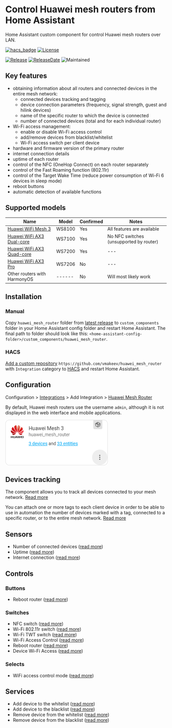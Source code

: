 # Control Huawei mesh routers from Home Assistant

Home Assistant custom component for control Huawei mesh routers over LAN.

[![hacs_badge](https://img.shields.io/badge/HACS-Custom-41BDF5.svg)](https://github.com/hacs/integration)
[![License](https://img.shields.io/github/license/vmakeev/huawei_mesh_router)](https://github.com/vmakeev/huawei_mesh_router/blob/master/LICENSE.md)

[![Release](https://img.shields.io/github/v/release/vmakeev/huawei_mesh_router)](https://github.com/vmakeev/huawei_mesh_router/releases/latest)
[![ReleaseDate](https://img.shields.io/github/release-date/vmakeev/huawei_mesh_router)](https://github.com/vmakeev/huawei_mesh_router/releases/latest)
![Maintained](https://img.shields.io/maintenance/yes/2022)

## Key features

- obtaining information about all routers and connected devices in the entire mesh network:
  - connected devices tracking and tagging
  - device connection parameters (frequency, signal strength, guest and hilink devices)
  - name of the specific router to which the device is connected
  - number of connected devices (total and for each individual router)
- Wi-Fi access management:
  - enable or disable Wi-Fi access control
  - add/remove devices from blacklist/whitelist
  - Wi-Fi access switch per client device
- hardware and firmware version of the primary router
- internet connection details
- uptime of each router
- control of the NFC (OneHop Connect) on each router separately
- control of the Fast Roaming function (802.11r)
- control of the Target Wake Time (reduce power consumption of Wi-Fi 6 devices in sleep mode)
- reboot buttons
- automatic detection of available functions

## Supported models

|                                        Name                                        |  Model | Confirmed |           Notes                         |
|------------------------------------------------------------------------------------|--------|-----------|-----------------------------------------|
| [Huawei WiFi Mesh 3](https://consumer.huawei.com/en/routers/wifi-mesh3/)           | WS8100 |    Yes    | All features are available              |
| [Huawei WiFi AX3 Dual-core](https://consumer.huawei.com/en/routers/ax3-dual-core/) | WS7100 |    Yes    | No NFC switches (unsupported by router) |
| [Huawei WiFi AX3 Quad-core](https://consumer.huawei.com/en/routers/ax3-quad-core/) | WS7200 |    Yes    | ---                                     |
| [Huawei WiFi AX3 Pro](https://consumer.huawei.com/en/routers/ax3-pro/)             | WS7206 |    No     | ---                                     |
| Other routers with HarmonyOS                                                       | ------ |    No     | Will most likely work                   

## Installation

### Manual

Copy `huawei_mesh_router` folder from [latest release](https://github.com/vmakeev/huawei_mesh_router/releases/latest) to `custom_components` folder in your Home Assistant config folder and restart Home Assistant. The final path to folder should look like this: `<home-assistant-config-folder>/custom_components/huawei_mesh_router`.

### HACS

[Add a custom repository](https://hacs.xyz/docs/faq/custom_repositories/) `https://github.com/vmakeev/huawei_mesh_router` with `Integration` category to [HACS](https://hacs.xyz/) and restart Home Assistant.

## Configuration

Configuration > [Integrations](https://my.home-assistant.io/redirect/integrations/) > Add Integration > [Huawei Mesh Router](https://my.home-assistant.io/redirect/config_flow_start/?domain=huawei_mesh_router)

By default, Huawei mesh routers use the username `admin`, although it is not displayed in the web interface and mobile applications.

![Integration](docs/images/integration.png)

## Devices tracking

The component allows you to track all devices connected to your mesh network. [Read more](docs/device-tracking.md)

You can attach one or more tags to each client device in order to be able to use in automation the number of devices marked with a tag, connected to a specific router, or to the entire mesh network. [Read more](docs/device-tags.md)

## Sensors

* Number of connected devices ([read more](docs/sensors.md#number-of-connected-devices))
* Uptime ([read more](docs/sensors.md#uptime))
* Internet connection ([read more](docs/sensors.md#internet-connection))

## Controls

### Buttons

* Reboot router ([read more](docs/controls.md#reboot))

### Switches

* NFC switch ([read more](docs/controls.md#nfc-switch))
* Wi-Fi 802.11r switch ([read more](docs/controls.md#wi-fi-80211r-switch))
* Wi-Fi TWT switch ([read more](docs/controls.md#wi-fi-6-twt-switch))
* Wi-Fi Access Control ([read more](docs/controls.md#wi-fi-access-control))
* Reboot router ([read more](docs/controls.md#reboot))
* Device Wi-Fi Access ([read more](docs/controls.md#device-wifi-access))

### Selects

* WiFi access control mode ([read more](docs/controls.md#wifi-access-control-mode))

## Services

* Add device to the whitelist ([read more](docs/services.md#add-device-to-the-whitelist))
* Add device to the blacklist ([read more](docs/services.md#add-device-to-the-blacklist))
* Remove device from the whitelist ([read more](docs/services.md#remove-device-from-the-whitelist))
* Remove device from the blacklist ([read more](docs/services.md#remove-device-from-the-blacklist))

